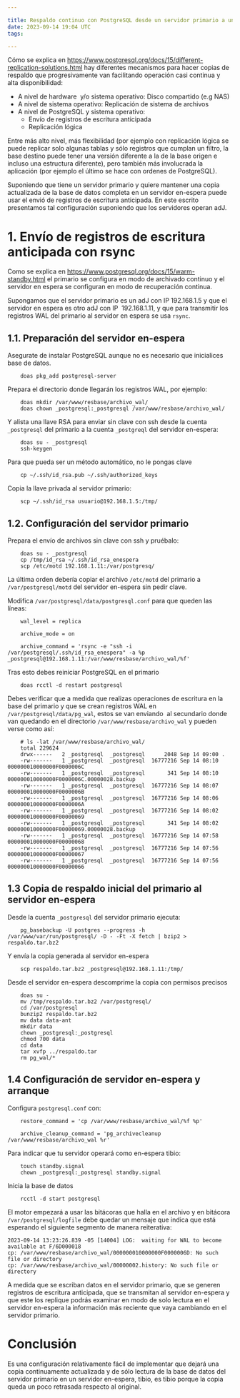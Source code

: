 ```yaml
---

title: Respaldo continuo con PostgreSQL desde un servidor primario a uno en-espera y tibio (warn standby server) transmitiendo con rsync
date: 2023-09-14 19:04 UTC
tags: 

---
```


Cómo se explica en 
<https://www.postgresql.org/docs/15/different-replication-solutions.html> 
hay diferentes mecanismos para hacer copias de respaldo que 
progresivamente van facilitando operación casi continua y alta disponibilidad:

* A nivel de hardware  y/o sistema operativo: Disco compartido (e.g NAS)
* A nivel de sistema operativo: Replicación de sistema de archivos
* A nivel de PostgreSQL y sistema operativo:
    * Envío de registros de escritura anticipada
    * Replicación lógica

Entre más alto nivel, más flexibilidad (por ejemplo con replicación lógica se 
puede replicar solo algunas tablas y sólo registros que cumplan un filtro, 
la base destino puede tener una versión diferente a la de la base origen e 
incluso una estructura diferente), pero también más involucrada la aplicación 
(por ejemplo el último se hace con ordenes de PostgreSQL).

Suponiendo que tiene un servidor primario y quiere mantener una copia 
actualizada de la base de datos completa en un servidor en-espera 
puede usar el envió de registros de escritura anticipada.  En este escrito 
presentamos tal configuración suponiendo que los servidores operan
adJ.

# 1. Envío de registros de escritura anticipada con rsync

Como se explica en <https://www.postgresql.org/docs/15/warm-standby.html>
el primario se configura en modo de archivado continuo y el servidor en 
espera se configuran en modo de recuperación continua.

Supongamos que el servidor primario es un adJ con IP 192.168.1.5 y que el 
servidor en espera es otro adJ con IP  192.168.1.11, y que para transmitir 
los registros WAL del primario al servidor en espera se usa `rsync`.

## 1.1. Preparación del servidor en-espera

Asegurate de instalar PostgreSQL aunque no es necesario que inicialices
base de datos.

        doas pkg_add postgresql-server

Prepara el directorio donde llegarán los registros WAL, por ejemplo:

        doas mkdir /var/www/resbase/archivo_wal/
        doas chown _postgresql:_postgresql /var/www/resbase/archivo_wal/

Y alista una llave RSA para enviar sin clave con ssh desde la cuenta 
`_postgresql` del primario a la cuenta `_postgreql` del servidor en-espera:

        doas su - _postgresql
        ssh-keygen

Para que pueda ser un método automático, no le pongas clave

        cp ~/.ssh/id_rsa.pub ~/.ssh/authorized_keys

Copia la llave privada al servidor primario:

        scp ~/.ssh/id_rsa usuario@192.168.1.5:/tmp/

## 1.2. Configuración del servidor primario

Prepara el envío de archivos sin clave con ssh y pruébalo:

        doas su - _postgresql
        cp /tmp/id_rsa ~/.ssh/id_rsa_enespera
        scp /etc/motd 192.168.1.11:/var/postgresq/

La última orden debería copiar el archivo `/etc/motd` del primario a 
`/var/postgresql/motd` del servidor en-espera sin pedir clave.

Modifica `/var/postgresql/data/postgresql.conf` para que queden las líneas:

        wal_level = replica

        archive_mode = on

        archive_command = 'rsync -e "ssh -i /var/postgresql/.ssh/id_rsa_enespera" -a %p _postgresql@192.168.1.11:/var/www/resbase/archivo_wal/%f'

Tras esto debes reiniciar PostgreSQL en el primario

        doas rcctl -d restart postgresql

Debes verificar que a medida que realizas operaciones de escritura en la 
base del primario y que se crean registros WAL en 
`/var/postgresql/data/pg_wal`, estos se van enviando  al secundario donde 
van quedando en el directorio `/var/www/resbase/archivo_wal` y pueden 
verse como así:

        # ls -lat /var/www/resbase/archivo_wal/ 
        total 229624
        drwx------   2 _postgresql  _postgresql      2048 Sep 14 09:00 .
        -rw-------   1 _postgresql  _postgresql  16777216 Sep 14 08:10 000000010000000F0000006C
        -rw-------   1 _postgresql  _postgresql       341 Sep 14 08:10 000000010000000F0000006C.00000028.backup
        -rw-------   1 _postgresql  _postgresql  16777216 Sep 14 08:07 000000010000000F0000006B
        -rw-------   1 _postgresql  _postgresql  16777216 Sep 14 08:06 000000010000000F0000006A
        -rw-------   1 _postgresql  _postgresql  16777216 Sep 14 08:02 000000010000000F00000069
        -rw-------   1 _postgresql  _postgresql       341 Sep 14 08:02 000000010000000F00000069.00000028.backup
        -rw-------   1 _postgresql  _postgresql  16777216 Sep 14 07:58 000000010000000F00000068
        -rw-------   1 _postgresql  _postgresql  16777216 Sep 14 07:56 000000010000000F00000067
        -rw-------   1 _postgresql  _postgresql  16777216 Sep 14 07:56 000000010000000F00000066


## 1.3 Copia de respaldo inicial del primario al servidor en-espera

Desde la cuenta `_postgresql` del servidor primario ejecuta:

        pg_basebackup -U postgres --progress -h /var/www/var/run/postgresql/ -D - -Ft -X fetch | bzip2 > respaldo.tar.bz2

Y envía la copia generada al servidor en-espera

        scp respaldo.tar.bz2 _postgresql@192.168.1.11:/tmp/

Desde el servidor en-espera descomprime la copia con permisos precisos

        doas su -
        mv /tmp/respaldo.tar.bz2 /var/postgresql/
        cd /var/postgresql
        bunzip2 respaldo.tar.bz2
        mv data data-ant
        mkdir data
        chown _postgresql:_postgresql
        chmod 700 data
        cd data
        tar xvfp ../respaldo.tar
        rm pg_wal/*


## 1.4 Configuración de servidor en-espera y arranque

Configura `postgresql.conf` con:

        restore_command = 'cp /var/www/resbase/archivo_wal/%f %p'

        archive_cleanup_command = 'pg_archivecleanup /var/www/resbase/archivo_wal %r'

Para indicar que tu servidor operará como en-espera tibio:

        touch standby.signal
        chown _postgresql:_postgresql standby.signal


Inicia la base de datos

        rcctl -d start postgresql

El motor empezará a usar las bitácoras que halla en el archivo y en 
bitácora `/var/postgresql/logfile` debe quedar un mensaje que indica 
que está esperando el siguiente segmento de manera reiterativa:

```
2023-09-14 13:23:26.839 -05 [14004] LOG:  waiting for WAL to become available at F/6D000018
cp: /var/www/resbase/archivo_wal/000000010000000F0000006D: No such file or directory
cp: /var/www/resbase/archivo_wal/00000002.history: No such file or directory
```

A medida que se escriban datos en el servidor primario, que se generen
registros de escritura anticipada, que se transmitan al servidor en-espera
y que este los replique podrás examinar en modo de solo lectura en el
servidor en-espera la información más reciente que vaya cambiando en
el servidor primario.


# Conclusión

Es una configuración relativamente fácil de implementar que dejará una copia
continuamente actualizada y de sólo lectura de la base de datos del servidor
primario en un servidor en-espera, tibio, es tibio porque la copia queda un poco
retrasada respecto al original.
